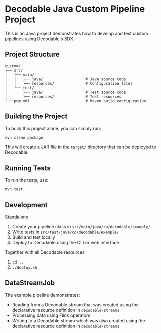 # Decodable Java Custom Pipeline Project

This is an Java project demonstrates how to develop and test custom pipelines using Decodable's SDK.

## Project Structure

```
custom/
├── src/
│   ├── main/
│   │   ├── java/                   # Java source code
│   │   └── resources/              # Configuration files
│   └── test/
│       ├── java/                   # Test source code
│       └── resources/              # Test resources
└── pom.xml                         # Maven build configuration
```

## Building the Project

To build this project alone, you can simply run:

```bash
mvn clean package
```

This will create a JAR file in the `target/` directory that can be deployed to Decodable.

## Running Tests

To run the tests, use:

```bash
mvn test
```

## Development

Standalone
1. Create your pipeline class in `src/main/java/co/decodable/example/`
2. Write tests in `src/test/java/co/decodable/example/`
3. Build and test locally
4. Deploy to Decodable using the CLI or web interface

Together with all Decodable resources
1. `cd ..`
2. `./deploy.sh`

## DataStreamJob

The example pipeline demonstrates:
- Reading from a Decodable stream that was created using the declarative resource definition in `decodable/streams`
- Processing data using Flink operators
- Writing to a Decodable stream which was also created using the declarative resource definition in `decodable/streams`


